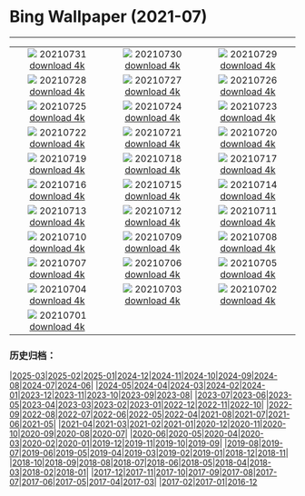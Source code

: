 # Bing Wallpaper (2021-07)
**************
| | | |
| :----: | :----: | :----: |
| ![](https://www.bing.com/th?id=OHR.LammasDay_ZH-CN4229387191_1920x1080.jpg) 20210731 [download 4k](https://www.bing.com/th?id=OHR.LammasDay_ZH-CN4229387191_UHD.jpg) | ![](https://www.bing.com/th?id=OHR.TanzaniaBeeEater_ZH-CN3246625733_1920x1080.jpg) 20210730 [download 4k](https://www.bing.com/th?id=OHR.TanzaniaBeeEater_ZH-CN3246625733_UHD.jpg) | ![](https://www.bing.com/th?id=OHR.OtterCliff_ZH-CN3062794263_1920x1080.jpg) 20210729 [download 4k](https://www.bing.com/th?id=OHR.OtterCliff_ZH-CN3062794263_UHD.jpg) |
| ![](https://www.bing.com/th?id=OHR.PantheraTigris_ZH-CN3331361509_1920x1080.jpg) 20210728 [download 4k](https://www.bing.com/th?id=OHR.PantheraTigris_ZH-CN3331361509_UHD.jpg) | ![](https://www.bing.com/th?id=OHR.SeaGoldie_ZH-CN3208818667_1920x1080.jpg) 20210727 [download 4k](https://www.bing.com/th?id=OHR.SeaGoldie_ZH-CN3208818667_UHD.jpg) | ![](https://www.bing.com/th?id=OHR.AdlerPlanetarium_ZH-CN3108653374_1920x1080.jpg) 20210726 [download 4k](https://www.bing.com/th?id=OHR.AdlerPlanetarium_ZH-CN3108653374_UHD.jpg) |
| ![](https://www.bing.com/th?id=OHR.DancingTrees_ZH-CN2946844631_1920x1080.jpg) 20210725 [download 4k](https://www.bing.com/th?id=OHR.DancingTrees_ZH-CN2946844631_UHD.jpg) | ![](https://www.bing.com/th?id=OHR.CityPalaceUdaipur_ZH-CN2773121437_1920x1080.jpg) 20210724 [download 4k](https://www.bing.com/th?id=OHR.CityPalaceUdaipur_ZH-CN2773121437_UHD.jpg) | ![](https://www.bing.com/th?id=OHR.JavanCousins_ZH-CN2694602511_1920x1080.jpg) 20210723 [download 4k](https://www.bing.com/th?id=OHR.JavanCousins_ZH-CN2694602511_UHD.jpg) |
| ![](https://www.bing.com/th?id=OHR.TokyoMetropolis_ZH-CN2580870845_1920x1080.jpg) 20210722 [download 4k](https://www.bing.com/th?id=OHR.TokyoMetropolis_ZH-CN2580870845_UHD.jpg) | ![](https://www.bing.com/th?id=OHR.MinokakeRocks_ZH-CN2474262090_1920x1080.jpg) 20210721 [download 4k](https://www.bing.com/th?id=OHR.MinokakeRocks_ZH-CN2474262090_UHD.jpg) | ![](https://www.bing.com/th?id=OHR.VermilionLakes_ZH-CN3446257764_1920x1080.jpg) 20210720 [download 4k](https://www.bing.com/th?id=OHR.VermilionLakes_ZH-CN3446257764_UHD.jpg) |
| ![](https://www.bing.com/th?id=OHR.PrathameshJaju_ZH-CN2207606082_1920x1080.jpg) 20210719 [download 4k](https://www.bing.com/th?id=OHR.PrathameshJaju_ZH-CN2207606082_UHD.jpg) | ![](https://www.bing.com/th?id=OHR.Tetouan_ZH-CN6795834080_1920x1080.jpg) 20210718 [download 4k](https://www.bing.com/th?id=OHR.Tetouan_ZH-CN6795834080_UHD.jpg) | ![](https://www.bing.com/th?id=OHR.ZinnowitzSeebruecke_ZH-CN6706198565_1920x1080.jpg) 20210717 [download 4k](https://www.bing.com/th?id=OHR.ZinnowitzSeebruecke_ZH-CN6706198565_UHD.jpg) |
| ![](https://www.bing.com/th?id=OHR.LoepaOberthuri_ZH-CN6569643505_1920x1080.jpg) 20210716 [download 4k](https://www.bing.com/th?id=OHR.LoepaOberthuri_ZH-CN6569643505_UHD.jpg) | ![](https://www.bing.com/th?id=OHR.MontChoisy_ZH-CN5381112230_1920x1080.jpg) 20210715 [download 4k](https://www.bing.com/th?id=OHR.MontChoisy_ZH-CN5381112230_UHD.jpg) | ![](https://www.bing.com/th?id=OHR.NgoDong_ZH-CN6211342982_1920x1080.jpg) 20210714 [download 4k](https://www.bing.com/th?id=OHR.NgoDong_ZH-CN6211342982_UHD.jpg) |
| ![](https://www.bing.com/th?id=OHR.SharkAwareness_ZH-CN6069597614_1920x1080.jpg) 20210713 [download 4k](https://www.bing.com/th?id=OHR.SharkAwareness_ZH-CN6069597614_UHD.jpg) | ![](https://www.bing.com/th?id=OHR.MooseVelvet_ZH-CN5891459899_1920x1080.jpg) 20210712 [download 4k](https://www.bing.com/th?id=OHR.MooseVelvet_ZH-CN5891459899_UHD.jpg) | ![](https://www.bing.com/th?id=OHR.LighthouseWave_ZH-CN5731015881_1920x1080.jpg) 20210711 [download 4k](https://www.bing.com/th?id=OHR.LighthouseWave_ZH-CN5731015881_UHD.jpg) |
| ![](https://www.bing.com/th?id=OHR.SpiralAloe_ZH-CN5594814833_1920x1080.jpg) 20210710 [download 4k](https://www.bing.com/th?id=OHR.SpiralAloe_ZH-CN5594814833_UHD.jpg) | ![](https://www.bing.com/th?id=OHR.MonfragueNationalPark_ZH-CN5421553314_1920x1080.jpg) 20210709 [download 4k](https://www.bing.com/th?id=OHR.MonfragueNationalPark_ZH-CN5421553314_UHD.jpg) | ![](https://www.bing.com/th?id=OHR.Ortygia_ZH-CN5237934114_1920x1080.jpg) 20210708 [download 4k](https://www.bing.com/th?id=OHR.Ortygia_ZH-CN5237934114_UHD.jpg) |
| ![](https://www.bing.com/th?id=OHR.AppalachianTrail_ZH-CN5076145300_1920x1080.jpg) 20210707 [download 4k](https://www.bing.com/th?id=OHR.AppalachianTrail_ZH-CN5076145300_UHD.jpg) | ![](https://www.bing.com/th?id=OHR.LakeUrmia_ZH-CN4941337431_1920x1080.jpg) 20210706 [download 4k](https://www.bing.com/th?id=OHR.LakeUrmia_ZH-CN4941337431_UHD.jpg) | ![](https://www.bing.com/th?id=OHR.TawnyFrogmouth_ZH-CN4722501936_1920x1080.jpg) 20210705 [download 4k](https://www.bing.com/th?id=OHR.TawnyFrogmouth_ZH-CN4722501936_UHD.jpg) |
| ![](https://www.bing.com/th?id=OHR.SerraMalagueta_ZH-CN4592152973_1920x1080.jpg) 20210704 [download 4k](https://www.bing.com/th?id=OHR.SerraMalagueta_ZH-CN4592152973_UHD.jpg) | ![](https://www.bing.com/th?id=OHR.LakeSchreckseeBY_ZH-CN0786328970_1920x1080.jpg) 20210703 [download 4k](https://www.bing.com/th?id=OHR.LakeSchreckseeBY_ZH-CN0786328970_UHD.jpg) | ![](https://www.bing.com/th?id=OHR.WakatobiNP_ZH-CN0672859436_1920x1080.jpg) 20210702 [download 4k](https://www.bing.com/th?id=OHR.WakatobiNP_ZH-CN0672859436_UHD.jpg) |
| ![](https://www.bing.com/th?id=OHR.ShyFive_ZH-CN0542113860_1920x1080.jpg) 20210701 [download 4k](https://www.bing.com/th?id=OHR.ShyFive_ZH-CN0542113860_UHD.jpg) |  |  |

### 历史归档：

|[2025-03](bing/2025-03/2025-03.md)|[2025-02](bing/2025-02/2025-02.md)|[2025-01](bing/2025-01/2025-01.md)|[2024-12](bing/2024-12/2024-12.md)|[2024-11](bing/2024-11/2024-11.md)|[2024-10](bing/2024-10/2024-10.md)|[2024-09](bing/2024-09/2024-09.md)|[2024-08](bing/2024-08/2024-08.md)|[2024-07](bing/2024-07/2024-07.md)|[2024-06](bing/2024-06/2024-06.md)|
|[2024-05](bing/2024-05/2024-05.md)|[2024-04](bing/2024-04/2024-04.md)|[2024-03](bing/2024-03/2024-03.md)|[2024-02](bing/2024-02/2024-02.md)|[2024-01](bing/2024-01/2024-01.md)|[2023-12](bing/2023-12/2023-12.md)|[2023-11](bing/2023-11/2023-11.md)|[2023-10](bing/2023-10/2023-10.md)|[2023-09](bing/2023-09/2023-09.md)|[2023-08](bing/2023-08/2023-08.md)|
|[2023-07](bing/2023-07/2023-07.md)|[2023-06](bing/2023-06/2023-06.md)|[2023-05](bing/2023-05/2023-05.md)|[2023-04](bing/2023-04/2023-04.md)|[2023-03](bing/2023-03/2023-03.md)|[2023-02](bing/2023-02/2023-02.md)|[2023-01](bing/2023-01/2023-01.md)|[2022-12](bing/2022-12/2022-12.md)|[2022-11](bing/2022-11/2022-11.md)|[2022-10](bing/2022-10/2022-10.md)|
|[2022-09](bing/2022-09/2022-09.md)|[2022-08](bing/2022-08/2022-08.md)|[2022-07](bing/2022-07/2022-07.md)|[2022-06](bing/2022-06/2022-06.md)|[2022-05](bing/2022-05/2022-05.md)|[2022-04](bing/2022-04/2022-04.md)|[2021-08](bing/2021-08/2021-08.md)|[2021-07](bing/2021-07/2021-07.md)|[2021-06](bing/2021-06/2021-06.md)|[2021-05](bing/2021-05/2021-05.md)|
|[2021-04](bing/2021-04/2021-04.md)|[2021-03](bing/2021-03/2021-03.md)|[2021-02](bing/2021-02/2021-02.md)|[2021-01](bing/2021-01/2021-01.md)|[2020-12](bing/2020-12/2020-12.md)|[2020-11](bing/2020-11/2020-11.md)|[2020-10](bing/2020-10/2020-10.md)|[2020-09](bing/2020-09/2020-09.md)|[2020-08](bing/2020-08/2020-08.md)|[2020-07](bing/2020-07/2020-07.md)|
|[2020-06](bing/2020-06/2020-06.md)|[2020-05](bing/2020-05/2020-05.md)|[2020-04](bing/2020-04/2020-04.md)|[2020-03](bing/2020-03/2020-03.md)|[2020-02](bing/2020-02/2020-02.md)|[2020-01](bing/2020-01/2020-01.md)|[2019-12](bing/2019-12/2019-12.md)|[2019-11](bing/2019-11/2019-11.md)|[2019-10](bing/2019-10/2019-10.md)|[2019-09](bing/2019-09/2019-09.md)|
|[2019-08](bing/2019-08/2019-08.md)|[2019-07](bing/2019-07/2019-07.md)|[2019-06](bing/2019-06/2019-06.md)|[2019-05](bing/2019-05/2019-05.md)|[2019-04](bing/2019-04/2019-04.md)|[2019-03](bing/2019-03/2019-03.md)|[2019-02](bing/2019-02/2019-02.md)|[2019-01](bing/2019-01/2019-01.md)|[2018-12](bing/2018-12/2018-12.md)|[2018-11](bing/2018-11/2018-11.md)|
|[2018-10](bing/2018-10/2018-10.md)|[2018-09](bing/2018-09/2018-09.md)|[2018-08](bing/2018-08/2018-08.md)|[2018-07](bing/2018-07/2018-07.md)|[2018-06](bing/2018-06/2018-06.md)|[2018-05](bing/2018-05/2018-05.md)|[2018-04](bing/2018-04/2018-04.md)|[2018-03](bing/2018-03/2018-03.md)|[2018-02](bing/2018-02/2018-02.md)|[2018-01](bing/2018-01/2018-01.md)|
|[2017-12](bing/2017-12/2017-12.md)|[2017-11](bing/2017-11/2017-11.md)|[2017-10](bing/2017-10/2017-10.md)|[2017-09](bing/2017-09/2017-09.md)|[2017-08](bing/2017-08/2017-08.md)|[2017-07](bing/2017-07/2017-07.md)|[2017-06](bing/2017-06/2017-06.md)|[2017-05](bing/2017-05/2017-05.md)|[2017-04](bing/2017-04/2017-04.md)|[2017-03](bing/2017-03/2017-03.md)|
|[2017-02](bing/2017-02/2017-02.md)|[2017-01](bing/2017-01/2017-01.md)|[2016-12](bing/2016-12/2016-12.md)